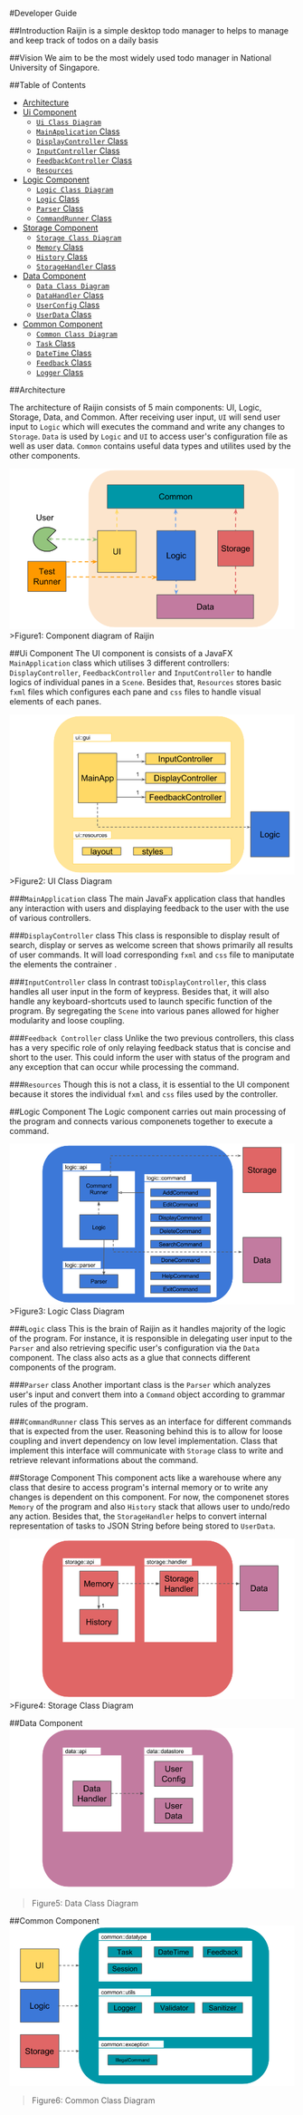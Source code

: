 #Developer Guide

##Introduction
Raijin is a simple desktop todo manager to helps to manage and keep track of todos on a daily basis 

##Vision
We aim to be the most widely used todo manager in National University of Singapore. 

##Table of Contents

- [Architecture](#architecture)
- [Ui Component](#ui-component)
  - [`Ui Class Diagram`](#ui-class-diagram)
  - [`MainApplication` Class](#mainapplication-class)
  - [`DisplayController` Class](#displaycontroller-class)
  - [`InputController` Class](#inputcontroller-class)
  - [`FeedbackController` Class](#feedbackcontroller-class)
  - [`Resources`](#resources)
- [Logic Component](#logic-component)
  - [`Logic Class Diagram`](#logic-class-diagram)
  - [`Logic` Class](#logic-class)
  - [`Parser` Class](#parser-class)
  - [`CommandRunner` Class](#commandrunner-class)
- [Storage Component](#storage-component)
  - [`Storage Class Diagram`](#storage-class-diagram)
  - [`Memory` Class](#memory-class)
  - [`History` Class](#history-class)
  - [`StorageHandler` Class](#storagehandler-class)
- [Data Component](#data-component)
  - [`Data Class Diagram`](#data-class-diagram)
  - [`DataHandler` Class](#datahandler-class)
  - [`UserConfig` Class](#userconfig-class)
  - [`UserData` Class](#userdata-class)
- [Common Component](#common-componenet)
  - [`Common Class Diagram`](#common-class-diagram)
  - [`Task` Class](#task-class)
  - [`DateTime` Class](#datetime-class)
  - [`Feedback` Class](#feedback-class)
  - [`Logger` Class](#logger-class)

##Architecture

The architecture of Raijin consists of 5 main components: UI, Logic, Storage, Data,
and Common. After receiving user input, `UI` will send user input to `Logic` which will executes the command
and write any changes to `Storage`. `Data` is used by `Logic` and `UI` to access user's configuration file as 
well as user data. `Common` contains useful data types and utilites used by the other components.

<img src="Images/architecture.png">
>Figure1: Component diagram of Raijin

##Ui Component
The UI component is consists of a JavaFX `MainApplication` class which utilises 3 different controllers:
`DisplayController`, `FeedbackController` and `InputController` to handle logics of individual panes in 
a `Scene`. Besides that, `Resources` stores basic `fxml` files which configures each pane and `css` files
to handle visual elements of each panes.

<img src="Images/ui-class-diagram.png">
>Figure2: UI Class Diagram 

###`MainApplication` class
The main JavaFx application class that handles any interaction with users and displaying feedback to the 
user with the use of various controllers.

###`DisplayController` class
This class is responsible to display result of search, display or serves as welcome screen that shows
primarily all results of user commands. It will load corresponding `fxml` and `css` file to maniputate 
the elements the contrainer .

###`InputController` class
In contrast to`DisplayController`, this class handles all user input in the form of keypress. Besides that, 
it will also handle any keyboard-shortcuts used to launch specific function of the program. By segregating the `Scene`
into various panes allowed for higher modularity and loose coupling.

###`Feedback Controller` class
Unlike the two previous controllers, this class has a very specific role of only relaying feedback status 
that is concise and short to the user. This could inform the user with status of the program and any exception
that can occur while processing the command.

###`Resources`
Though this is not a class, it is essential to the UI component because it stores the individual `fxml` and 
`css` files used by the controller.

##Logic Component
The Logic component carries out main processing of the program and connects various componenets together 
to execute a command. 

<img src="Images/logic-class-diagram.png">
>Figure3: Logic Class Diagram 

###`Logic` class
This is the brain of Raijin as it handles majority of the logic of the program. For instance, it is responsible 
in delegating user input to the `Parser` and also retrieving specific user's configuration via the `Data` component.
The class also acts as a glue that connects different components of the program.

###`Parser` class
Another important class is the `Parser` which analyzes user's input and convert them into 
a `Command` object according to grammar rules of the program. 

###`CommandRunner` class
This serves as an interface for different commands that is expected from the user. Reasoning behind this is to allow 
for loose coupling and invert dependency on low level implementation. Class that implement this interface will
communicate with `Storage` class to write and retrieve relevant informations about the command. 

##Storage Component
This component acts like a warehouse where any class that desire to access program's internal memory or to write any changes is dependent on this component. For now, the componenet stores `Memory` of the program and also `History` stack that allows user to undo/redo any action. Besides that, the `StorageHandler` helps to convert internal representation of tasks to JSON String before being stored to `UserData`. 

<img src="Images/storage-class-diagram.png">
>Figure4: Storage Class Diagram 

##Data Component
<img src="Images/data-class-diagram.png">
>Figure5: Data Class Diagram 

##Common Component
<img src="Images/common-class-diagram.png">
>Figure6: Common Class Diagram 
